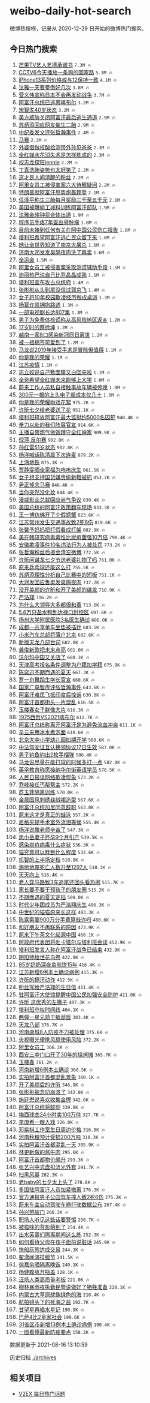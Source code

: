 # weibo-daily-hot-search

微博热搜榜，记录从 2020-12-29 日开始的微博热门搜索。

## 今日热门搜索

<!-- BEGIN -->

1. [芒果TV艺人艺德承诺书](https://s.weibo.com/weibo?q=%23%E8%8A%92%E6%9E%9CTV%E8%89%BA%E4%BA%BA%E8%89%BA%E5%BE%B7%E6%89%BF%E8%AF%BA%E4%B9%A6%23&Refer=top) `7.3M 🔥`
1. [CCTV6今天播放一条狗的回家路](https://s.weibo.com/weibo?q=%23CCTV6%E4%BB%8A%E5%A4%A9%E6%92%AD%E6%94%BE%E4%B8%80%E6%9D%A1%E7%8B%97%E7%9A%84%E5%9B%9E%E5%AE%B6%E8%B7%AF%23&Refer=top) `5.3M 🔥`
1. [iPhone13系列价格或与12保持一致](https://s.weibo.com/weibo?q=%23iPhone13%E7%B3%BB%E5%88%97%E4%BB%B7%E6%A0%BC%E6%88%96%E4%B8%8E12%E4%BF%9D%E6%8C%81%E4%B8%80%E8%87%B4%23&Refer=top) `4.1M 🔥`
1. [泫雅一天要晕倒好几次](https://s.weibo.com/weibo?q=%23%E6%B3%AB%E9%9B%85%E4%B8%80%E5%A4%A9%E8%A6%81%E6%99%95%E5%80%92%E5%A5%BD%E5%87%A0%E6%AC%A1%23&Refer=top) `3.8M 🔥`
1. [菅义伟宣称日本不会再发动战争](https://s.weibo.com/weibo?q=%23%E8%8F%85%E4%B9%89%E4%BC%9F%E5%AE%A3%E7%A7%B0%E6%97%A5%E6%9C%AC%E4%B8%8D%E4%BC%9A%E5%86%8D%E5%8F%91%E5%8A%A8%E6%88%98%E4%BA%89%23&Refer=top) `3.7M 🔥`
1. [阿富汗总统已逃离喀布尔](https://s.weibo.com/weibo?q=%23%E9%98%BF%E5%AF%8C%E6%B1%97%E6%80%BB%E7%BB%9F%E5%B7%B2%E9%80%83%E7%A6%BB%E5%96%80%E5%B8%83%E5%B0%94%23&Refer=top) `3.2M 🔥`
1. [宋智孝40岁状态](https://s.weibo.com/weibo?q=%23%E5%AE%8B%E6%99%BA%E5%AD%9D40%E5%B2%81%E7%8A%B6%E6%80%81%23&Refer=top) `3.2M 🔥`
1. [美方威胁关闭阿富汗最后逃生通道](https://s.weibo.com/weibo?q=%23%E7%BE%8E%E6%96%B9%E5%A8%81%E8%83%81%E5%85%B3%E9%97%AD%E9%98%BF%E5%AF%8C%E6%B1%97%E6%9C%80%E5%90%8E%E9%80%83%E7%94%9F%E9%80%9A%E9%81%93%23&Refer=top) `2.9M 🔥`
1. [苏炳添回应网友催生二胎](https://s.weibo.com/weibo?q=%23%E8%8B%8F%E7%82%B3%E6%B7%BB%E5%9B%9E%E5%BA%94%E7%BD%91%E5%8F%8B%E5%82%AC%E7%94%9F%E4%BA%8C%E8%83%8E%23&Refer=top) `2.9M 🔥`
1. [中纪委发文评张哲瀚事件](https://s.weibo.com/weibo?q=%E4%B8%AD%E7%BA%AA%E5%A7%94%E5%8F%91%E6%96%87%E8%AF%84%E5%BC%A0%E5%93%B2%E7%80%9A%E4%BA%8B%E4%BB%B6&Refer=top) `2.4M 🔥`
1. [马赛](https://s.weibo.com/weibo?q=%E9%A9%AC%E8%B5%9B&Refer=top) `2.3M 🔥`
1. [外婆借做核酸检测带外孙见爸爸](https://s.weibo.com/weibo?q=%23%E5%A4%96%E5%A9%86%E5%80%9F%E5%81%9A%E6%A0%B8%E9%85%B8%E6%A3%80%E6%B5%8B%E5%B8%A6%E5%A4%96%E5%AD%99%E8%A7%81%E7%88%B8%E7%88%B8%23&Refer=top) `2.3M 🔥`
1. [全红婵水花消失术是怎样炼成的](https://s.weibo.com/weibo?q=%23%E5%85%A8%E7%BA%A2%E5%A9%B5%E6%B0%B4%E8%8A%B1%E6%B6%88%E5%A4%B1%E6%9C%AF%E6%98%AF%E6%80%8E%E6%A0%B7%E7%82%BC%E6%88%90%E7%9A%84%23&Refer=top) `2.3M 🔥`
1. [权志龙探班jennie](https://s.weibo.com/weibo?q=%23%E6%9D%83%E5%BF%97%E9%BE%99%E6%8E%A2%E7%8F%ADjennie%23&Refer=top) `2.2M 🔥`
1. [丁真洗碗姿势也太好笑了](https://s.weibo.com/weibo?q=%23%E4%B8%81%E7%9C%9F%E6%B4%97%E7%A2%97%E5%A7%BF%E5%8A%BF%E4%B9%9F%E5%A4%AA%E5%A5%BD%E7%AC%91%E4%BA%86%23&Refer=top) `2.2M 🔥`
1. [这才是人间清醒的粉丝](https://s.weibo.com/weibo?q=%23%E8%BF%99%E6%89%8D%E6%98%AF%E4%BA%BA%E9%97%B4%E6%B8%85%E9%86%92%E7%9A%84%E7%B2%89%E4%B8%9D%23&Refer=top) `2.2M 🔥`
1. [阿里女员工被侵害案六大待解疑问](https://s.weibo.com/weibo?q=%23%E9%98%BF%E9%87%8C%E5%A5%B3%E5%91%98%E5%B7%A5%E8%A2%AB%E4%BE%B5%E5%AE%B3%E6%A1%88%E5%85%AD%E5%A4%A7%E5%BE%85%E8%A7%A3%E7%96%91%E9%97%AE%23&Refer=top) `2.2M 🔥`
1. [特朗普就阿富汗局势炮轰拜登](https://s.weibo.com/weibo?q=%23%E7%89%B9%E6%9C%97%E6%99%AE%E5%B0%B1%E9%98%BF%E5%AF%8C%E6%B1%97%E5%B1%80%E5%8A%BF%E7%82%AE%E8%BD%B0%E6%8B%9C%E7%99%BB%23&Refer=top) `2.1M 🔥`
1. [任泽平称生三胎每月奖励三千至五千元](https://s.weibo.com/weibo?q=%23%E4%BB%BB%E6%B3%BD%E5%B9%B3%E7%A7%B0%E7%94%9F%E4%B8%89%E8%83%8E%E6%AF%8F%E6%9C%88%E5%A5%96%E5%8A%B1%E4%B8%89%E5%8D%83%E8%87%B3%E4%BA%94%E5%8D%83%E5%85%83%23&Refer=top) `2.1M 🔥`
1. [美国被曝偷工减料训练阿富汗部队](https://s.weibo.com/weibo?q=%23%E7%BE%8E%E5%9B%BD%E8%A2%AB%E6%9B%9D%E5%81%B7%E5%B7%A5%E5%87%8F%E6%96%99%E8%AE%AD%E7%BB%83%E9%98%BF%E5%AF%8C%E6%B1%97%E9%83%A8%E9%98%9F%23&Refer=top) `1.9M 🔥`
1. [泫雅金晓钟将合体出道](https://s.weibo.com/weibo?q=%23%E6%B3%AB%E9%9B%85%E9%87%91%E6%99%93%E9%92%9F%E5%B0%86%E5%90%88%E4%BD%93%E5%87%BA%E9%81%93%23&Refer=top) `1.9M 🔥`
1. [程序员手疼7年查出骨肿瘤](https://s.weibo.com/weibo?q=%23%E7%A8%8B%E5%BA%8F%E5%91%98%E6%89%8B%E7%96%BC7%E5%B9%B4%E6%9F%A5%E5%87%BA%E9%AA%A8%E8%82%BF%E7%98%A4%23&Refer=top) `1.8M 🔥`
1. [目前未接到任何有关在阿中国公民伤亡报告](https://s.weibo.com/weibo?q=%23%E7%9B%AE%E5%89%8D%E6%9C%AA%E6%8E%A5%E5%88%B0%E4%BB%BB%E4%BD%95%E6%9C%89%E5%85%B3%E5%9C%A8%E9%98%BF%E4%B8%AD%E5%9B%BD%E5%85%AC%E6%B0%91%E4%BC%A4%E4%BA%A1%E6%8A%A5%E5%91%8A%23&Refer=top) `1.8M 🔥`
1. [塔利班希望阿富汗逃亡民众留下来](https://s.weibo.com/weibo?q=%23%E5%A1%94%E5%88%A9%E7%8F%AD%E5%B8%8C%E6%9C%9B%E9%98%BF%E5%AF%8C%E6%B1%97%E9%80%83%E4%BA%A1%E6%B0%91%E4%BC%97%E7%95%99%E4%B8%8B%E6%9D%A5%23&Refer=top) `1.8M 🔥`
1. [她让全世界知道了南京大屠杀](https://s.weibo.com/weibo?q=%23%E5%A5%B9%E8%AE%A9%E5%85%A8%E4%B8%96%E7%95%8C%E7%9F%A5%E9%81%93%E4%BA%86%E5%8D%97%E4%BA%AC%E5%A4%A7%E5%B1%A0%E6%9D%80%23&Refer=top) `1.6M 🔥`
1. [济南大润发发臭隔夜肉洗了再卖](https://s.weibo.com/weibo?q=%23%E6%B5%8E%E5%8D%97%E5%A4%A7%E6%B6%A6%E5%8F%91%E5%8F%91%E8%87%AD%E9%9A%94%E5%A4%9C%E8%82%89%E6%B4%97%E4%BA%86%E5%86%8D%E5%8D%96%23&Refer=top) `1.6M 🔥`
1. [全运会](https://s.weibo.com/weibo?q=%E5%85%A8%E8%BF%90%E4%BC%9A&Refer=top) `1.5M 🔥`
1. [阿里女员工被侵害案采取测谎辅助手段](https://s.weibo.com/weibo?q=%23%E9%98%BF%E9%87%8C%E5%A5%B3%E5%91%98%E5%B7%A5%E8%A2%AB%E4%BE%B5%E5%AE%B3%E6%A1%88%E9%87%87%E5%8F%96%E6%B5%8B%E8%B0%8E%E8%BE%85%E5%8A%A9%E6%89%8B%E6%AE%B5%23&Refer=top) `1.5M 🔥`
1. [迪丽热巴说自己比乔晶晶成熟](https://s.weibo.com/weibo?q=%23%E8%BF%AA%E4%B8%BD%E7%83%AD%E5%B7%B4%E8%AF%B4%E8%87%AA%E5%B7%B1%E6%AF%94%E4%B9%94%E6%99%B6%E6%99%B6%E6%88%90%E7%86%9F%23&Refer=top) `1.5M 🔥`
1. [塔利班宣布攻占总统府](https://s.weibo.com/weibo?q=%E5%A1%94%E5%88%A9%E7%8F%AD%E5%AE%A3%E5%B8%83%E6%94%BB%E5%8D%A0%E6%80%BB%E7%BB%9F%E5%BA%9C&Refer=top) `1.4M 🔥`
1. [张彬彬从头到尾没信过郭京飞](https://s.weibo.com/weibo?q=%23%E5%BC%A0%E5%BD%AC%E5%BD%AC%E4%BB%8E%E5%A4%B4%E5%88%B0%E5%B0%BE%E6%B2%A1%E4%BF%A1%E8%BF%87%E9%83%AD%E4%BA%AC%E9%A3%9E%23&Refer=top) `1.4M 🔥`
1. [女子将10年校园欺凌经历做成桌游](https://s.weibo.com/weibo?q=%23%E5%A5%B3%E5%AD%90%E5%B0%8610%E5%B9%B4%E6%A0%A1%E5%9B%AD%E6%AC%BA%E5%87%8C%E7%BB%8F%E5%8E%86%E5%81%9A%E6%88%90%E6%A1%8C%E6%B8%B8%23&Refer=top) `1.3M 🔥`
1. [杨幂许凯拥抱路透](https://s.weibo.com/weibo?q=%23%E6%9D%A8%E5%B9%82%E8%AE%B8%E5%87%AF%E6%8B%A5%E6%8A%B1%E8%B7%AF%E9%80%8F%23&Refer=top) `1.3M 🔥`
1. [一部电视剧长达807集](https://s.weibo.com/weibo?q=%23%E4%B8%80%E9%83%A8%E7%94%B5%E8%A7%86%E5%89%A7%E9%95%BF%E8%BE%BE807%E9%9B%86%23&Refer=top) `1.3M 🔥`
1. [男子为免费体检谎称从高风险地区返乡](https://s.weibo.com/weibo?q=%23%E7%94%B7%E5%AD%90%E4%B8%BA%E5%85%8D%E8%B4%B9%E4%BD%93%E6%A3%80%E8%B0%8E%E7%A7%B0%E4%BB%8E%E9%AB%98%E9%A3%8E%E9%99%A9%E5%9C%B0%E5%8C%BA%E8%BF%94%E4%B9%A1%23&Refer=top) `1.2M 🔥`
1. [17岁时的蔡徐坤](https://s.weibo.com/weibo?q=17%E5%B2%81%E6%97%B6%E7%9A%84%E8%94%A1%E5%BE%90%E5%9D%A4&Refer=top) `1.2M 🔥`
1. [越南一家8口感染新冠同日离世](https://s.weibo.com/weibo?q=%E8%B6%8A%E5%8D%97%E4%B8%80%E5%AE%B68%E5%8F%A3%E6%84%9F%E6%9F%93%E6%96%B0%E5%86%A0%E5%90%8C%E6%97%A5%E7%A6%BB%E4%B8%96&Refer=top) `1.2M 🔥`
1. [被一根棉签可爱到了](https://s.weibo.com/weibo?q=%23%E8%A2%AB%E4%B8%80%E6%A0%B9%E6%A3%89%E7%AD%BE%E5%8F%AF%E7%88%B1%E5%88%B0%E4%BA%86%23&Refer=top) `1.2M 🔥`
1. [马龙说2019年接受手术是冒险但值得](https://s.weibo.com/weibo?q=%23%E9%A9%AC%E9%BE%99%E8%AF%B42019%E5%B9%B4%E6%8E%A5%E5%8F%97%E6%89%8B%E6%9C%AF%E6%98%AF%E5%86%92%E9%99%A9%E4%BD%86%E5%80%BC%E5%BE%97%23&Refer=top) `1.1M 🔥`
1. [你是我的荣耀](https://s.weibo.com/weibo?q=%E4%BD%A0%E6%98%AF%E6%88%91%E7%9A%84%E8%8D%A3%E8%80%80&Refer=top) `1.1M 🔥`
1. [江苏疫情](https://s.weibo.com/weibo?q=%E6%B1%9F%E8%8B%8F%E7%96%AB%E6%83%85&Refer=top) `1.1M 🔥`
1. [巩立姣说自己敷面膜又白回来啦](https://s.weibo.com/weibo?q=%23%E5%B7%A9%E7%AB%8B%E5%A7%A3%E8%AF%B4%E8%87%AA%E5%B7%B1%E6%95%B7%E9%9D%A2%E8%86%9C%E5%8F%88%E7%99%BD%E5%9B%9E%E6%9D%A5%E5%95%A6%23&Refer=top) `1.1M 🔥`
1. [全爸希望全红婵未来能够上大学](https://s.weibo.com/weibo?q=%23%E5%85%A8%E7%88%B8%E5%B8%8C%E6%9C%9B%E5%85%A8%E7%BA%A2%E5%A9%B5%E6%9C%AA%E6%9D%A5%E8%83%BD%E5%A4%9F%E4%B8%8A%E5%A4%A7%E5%AD%A6%23&Refer=top) `1.0M 🔥`
1. [蔚来工作人员私自接触事故车辆被传唤](https://s.weibo.com/weibo?q=%23%E8%94%9A%E6%9D%A5%E5%B7%A5%E4%BD%9C%E4%BA%BA%E5%91%98%E7%A7%81%E8%87%AA%E6%8E%A5%E8%A7%A6%E4%BA%8B%E6%95%85%E8%BD%A6%E8%BE%86%E8%A2%AB%E4%BC%A0%E5%94%A4%23&Refer=top) `1.0M 🔥`
1. [300元一根的上头电子烟成本仅几十](https://s.weibo.com/weibo?q=%23300%E5%85%83%E4%B8%80%E6%A0%B9%E7%9A%84%E4%B8%8A%E5%A4%B4%E7%94%B5%E5%AD%90%E7%83%9F%E6%88%90%E6%9C%AC%E4%BB%85%E5%87%A0%E5%8D%81%23&Refer=top) `1.0M 🔥`
1. [你是我的荣耀吻戏花絮](https://s.weibo.com/weibo?q=%23%E4%BD%A0%E6%98%AF%E6%88%91%E7%9A%84%E8%8D%A3%E8%80%80%E5%90%BB%E6%88%8F%E8%8A%B1%E7%B5%AE%23&Refer=top) `975.2K 🔥`
1. [许昕七夕给老婆送了花](https://s.weibo.com/weibo?q=%E8%AE%B8%E6%98%95%E4%B8%83%E5%A4%95%E7%BB%99%E8%80%81%E5%A9%86%E9%80%81%E4%BA%86%E8%8A%B1&Refer=top) `951.1K 🔥`
1. [塔利班释放阿富汗最大监狱约5000名囚犯](https://s.weibo.com/weibo?q=%23%E5%A1%94%E5%88%A9%E7%8F%AD%E9%87%8A%E6%94%BE%E9%98%BF%E5%AF%8C%E6%B1%97%E6%9C%80%E5%A4%A7%E7%9B%91%E7%8B%B1%E7%BA%A65000%E5%90%8D%E5%9B%9A%E7%8A%AF%23&Refer=top) `940.4K 🔥`
1. [拳力以赴的我们阵容官宣](https://s.weibo.com/weibo?q=%23%E6%8B%B3%E5%8A%9B%E4%BB%A5%E8%B5%B4%E7%9A%84%E6%88%91%E4%BB%AC%E9%98%B5%E5%AE%B9%E5%AE%98%E5%AE%A3%23&Refer=top) `914.6K 🔥`
1. [主播自带燃气做饭蹲守全红婵家](https://s.weibo.com/weibo?q=%23%E4%B8%BB%E6%92%AD%E8%87%AA%E5%B8%A6%E7%87%83%E6%B0%94%E5%81%9A%E9%A5%AD%E8%B9%B2%E5%AE%88%E5%85%A8%E7%BA%A2%E5%A9%B5%E5%AE%B6%23&Refer=top) `909.9K 🔥`
1. [倪萍 反尔赛](https://s.weibo.com/weibo?q=%E5%80%AA%E8%90%8D%20%E5%8F%8D%E5%B0%94%E8%B5%9B&Refer=top) `902.8K 🔥`
1. [孙红雷51岁状态](https://s.weibo.com/weibo?q=%23%E5%AD%99%E7%BA%A2%E9%9B%B751%E5%B2%81%E7%8A%B6%E6%80%81%23&Refer=top) `902.8K 🔥`
1. [杨洋喊话陈清晨下次连麦](https://s.weibo.com/weibo?q=%23%E6%9D%A8%E6%B4%8B%E5%96%8A%E8%AF%9D%E9%99%88%E6%B8%85%E6%99%A8%E4%B8%8B%E6%AC%A1%E8%BF%9E%E9%BA%A6%23&Refer=top) `879.2K 🔥`
1. [上海地铁](https://s.weibo.com/weibo?q=%E4%B8%8A%E6%B5%B7%E5%9C%B0%E9%93%81&Refer=top) `875.1K 🔥`
1. [贾静雯晒全家福为咘咘庆生](https://s.weibo.com/weibo?q=%23%E8%B4%BE%E9%9D%99%E9%9B%AF%E6%99%92%E5%85%A8%E5%AE%B6%E7%A6%8F%E4%B8%BA%E5%92%98%E5%92%98%E5%BA%86%E7%94%9F%23&Refer=top) `861.5K 🔥`
1. [女子想支持国货嫌贵偷新鞋被抓](https://s.weibo.com/weibo?q=%23%E5%A5%B3%E5%AD%90%E6%83%B3%E6%94%AF%E6%8C%81%E5%9B%BD%E8%B4%A7%E5%AB%8C%E8%B4%B5%E5%81%B7%E6%96%B0%E9%9E%8B%E8%A2%AB%E6%8A%93%23&Refer=top) `853.7K 🔥`
1. [尹正悼念马赛](https://s.weibo.com/weibo?q=%23%E5%B0%B9%E6%AD%A3%E6%82%BC%E5%BF%B5%E9%A9%AC%E8%B5%9B%23&Refer=top) `846.4K 🔥`
1. [当你突然没化妆](https://s.weibo.com/weibo?q=%23%E5%BD%93%E4%BD%A0%E7%AA%81%E7%84%B6%E6%B2%A1%E5%8C%96%E5%A6%86%23&Refer=top) `844.4K 🔥`
1. [漫威影业总裁回应尚气争议](https://s.weibo.com/weibo?q=%23%E6%BC%AB%E5%A8%81%E5%BD%B1%E4%B8%9A%E6%80%BB%E8%A3%81%E5%9B%9E%E5%BA%94%E5%B0%9A%E6%B0%94%E4%BA%89%E8%AE%AE%23&Refer=top) `839.4K 🔥`
1. [美国总统的阿富汗政策翻车现场](https://s.weibo.com/weibo?q=%E7%BE%8E%E5%9B%BD%E6%80%BB%E7%BB%9F%E7%9A%84%E9%98%BF%E5%AF%8C%E6%B1%97%E6%94%BF%E7%AD%96%E7%BF%BB%E8%BD%A6%E7%8E%B0%E5%9C%BA&Refer=top) `833.3K 🔥`
1. [王一博仿佛开了个假螃蟹](https://s.weibo.com/weibo?q=%23%E7%8E%8B%E4%B8%80%E5%8D%9A%E4%BB%BF%E4%BD%9B%E5%BC%80%E4%BA%86%E4%B8%AA%E5%81%87%E8%9E%83%E8%9F%B9%23&Refer=top) `823.6K 🔥`
1. [江苏常州发生交通事故致2死6伤](https://s.weibo.com/weibo?q=%23%E6%B1%9F%E8%8B%8F%E5%B8%B8%E5%B7%9E%E5%8F%91%E7%94%9F%E4%BA%A4%E9%80%9A%E4%BA%8B%E6%95%85%E8%87%B42%E6%AD%BB6%E4%BC%A4%23&Refer=top) `819.6K 🔥`
1. [张馨予妈妈把打假看成打架](https://s.weibo.com/weibo?q=%23%E5%BC%A0%E9%A6%A8%E4%BA%88%E5%A6%88%E5%A6%88%E6%8A%8A%E6%89%93%E5%81%87%E7%9C%8B%E6%88%90%E6%89%93%E6%9E%B6%23&Refer=top) `802.9K 🔥`
1. [美在韩研究病毒毒性比炭疽菌强10万倍](https://s.weibo.com/weibo?q=%23%E7%BE%8E%E5%9C%A8%E9%9F%A9%E7%A0%94%E7%A9%B6%E7%97%85%E6%AF%92%E6%AF%92%E6%80%A7%E6%AF%94%E7%82%AD%E7%96%BD%E8%8F%8C%E5%BC%BA10%E4%B8%87%E5%80%8D%23&Refer=top) `790.4K 🔥`
1. [安徽欺凌事件10名违法行为人被处罚](https://s.weibo.com/weibo?q=%23%E5%AE%89%E5%BE%BD%E6%AC%BA%E5%87%8C%E4%BA%8B%E4%BB%B610%E5%90%8D%E8%BF%9D%E6%B3%95%E8%A1%8C%E4%B8%BA%E4%BA%BA%E8%A2%AB%E5%A4%84%E7%BD%9A%23&Refer=top) `773.2K 🔥`
1. [张哲瀚粉丝后援会清空微博](https://s.weibo.com/weibo?q=%23%E5%BC%A0%E5%93%B2%E7%80%9A%E7%B2%89%E4%B8%9D%E5%90%8E%E6%8F%B4%E4%BC%9A%E6%B8%85%E7%A9%BA%E5%BE%AE%E5%8D%9A%23&Refer=top) `772.5K 🔥`
1. [许昕问谌龙七夕节送老婆礼物了吗](https://s.weibo.com/weibo?q=%23%E8%AE%B8%E6%98%95%E9%97%AE%E8%B0%8C%E9%BE%99%E4%B8%83%E5%A4%95%E8%8A%82%E9%80%81%E8%80%81%E5%A9%86%E7%A4%BC%E7%89%A9%E4%BA%86%E5%90%97%23&Refer=top) `761.0K 🔥`
1. [原来乒乓球还能这么打](https://s.weibo.com/weibo?q=%23%E5%8E%9F%E6%9D%A5%E4%B9%92%E4%B9%93%E7%90%83%E8%BF%98%E8%83%BD%E8%BF%99%E4%B9%88%E6%89%93%23&Refer=top) `755.5K 🔥`
1. [苏炳添理性分析自己比赛中的短板](https://s.weibo.com/weibo?q=%23%E8%8B%8F%E7%82%B3%E6%B7%BB%E7%90%86%E6%80%A7%E5%88%86%E6%9E%90%E8%87%AA%E5%B7%B1%E6%AF%94%E8%B5%9B%E4%B8%AD%E7%9A%84%E7%9F%AD%E6%9D%BF%23&Refer=top) `751.1K 🔥`
1. [大润发回应售卖发臭隔夜肉](https://s.weibo.com/weibo?q=%23%E5%A4%A7%E6%B6%A6%E5%8F%91%E5%9B%9E%E5%BA%94%E5%94%AE%E5%8D%96%E5%8F%91%E8%87%AD%E9%9A%94%E5%A4%9C%E8%82%89%23&Refer=top) `737.2K 🔥`
1. [没开美颜的许昕和开了美颜的谌龙](https://s.weibo.com/weibo?q=%23%E6%B2%A1%E5%BC%80%E7%BE%8E%E9%A2%9C%E7%9A%84%E8%AE%B8%E6%98%95%E5%92%8C%E5%BC%80%E4%BA%86%E7%BE%8E%E9%A2%9C%E7%9A%84%E8%B0%8C%E9%BE%99%23&Refer=top) `718.9K 🔥`
1. [严浩翔](https://s.weibo.com/weibo?q=%E4%B8%A5%E6%B5%A9%E7%BF%94&Refer=top) `716.2K 🔥`
1. [为什么大领导大多都很和善](https://s.weibo.com/weibo?q=%23%E4%B8%BA%E4%BB%80%E4%B9%88%E5%A4%A7%E9%A2%86%E5%AF%BC%E5%A4%A7%E5%A4%9A%E9%83%BD%E5%BE%88%E5%92%8C%E5%96%84%23&Refer=top) `713.6K 🔥`
1. [5.6万只盐水鸭到达禄口封控区](https://s.weibo.com/weibo?q=%235.6%E4%B8%87%E5%8F%AA%E7%9B%90%E6%B0%B4%E9%B8%AD%E5%88%B0%E8%BE%BE%E7%A6%84%E5%8F%A3%E5%B0%81%E6%8E%A7%E5%8C%BA%23&Refer=top) `697.6K 🔥`
1. [扬州大学附属医院3名医生确诊](https://s.weibo.com/weibo?q=%23%E6%89%AC%E5%B7%9E%E5%A4%A7%E5%AD%A6%E9%99%84%E5%B1%9E%E5%8C%BB%E9%99%A23%E5%90%8D%E5%8C%BB%E7%94%9F%E7%A1%AE%E8%AF%8A%23&Refer=top) `686.0K 🔥`
1. [成都一共享单车坐垫被插针](https://s.weibo.com/weibo?q=%23%E6%88%90%E9%83%BD%E4%B8%80%E5%85%B1%E4%BA%AB%E5%8D%95%E8%BD%A6%E5%9D%90%E5%9E%AB%E8%A2%AB%E6%8F%92%E9%92%88%23&Refer=top) `683.5K 🔥`
1. [小米汽车总部将落户北京](https://s.weibo.com/weibo?q=%23%E5%B0%8F%E7%B1%B3%E6%B1%BD%E8%BD%A6%E6%80%BB%E9%83%A8%E5%B0%86%E8%90%BD%E6%88%B7%E5%8C%97%E4%BA%AC%23&Refer=top) `682.6K 🔥`
1. [新版天龙八部台词](https://s.weibo.com/weibo?q=%23%E6%96%B0%E7%89%88%E5%A4%A9%E9%BE%99%E5%85%AB%E9%83%A8%E5%8F%B0%E8%AF%8D%23&Refer=top) `682.0K 🔥`
1. [龚俊新歌把未来点亮](https://s.weibo.com/weibo?q=%23%E9%BE%9A%E4%BF%8A%E6%96%B0%E6%AD%8C%E6%8A%8A%E6%9C%AA%E6%9D%A5%E7%82%B9%E4%BA%AE%23&Refer=top) `681.0K 🔥`
1. [沃尔玛中国又关店了](https://s.weibo.com/weibo?q=%E6%B2%83%E5%B0%94%E7%8E%9B%E4%B8%AD%E5%9B%BD%E5%8F%88%E5%85%B3%E5%BA%97%E4%BA%86&Refer=top) `680.3K 🔥`
1. [天津高考报名条件调整为户籍加学籍](https://s.weibo.com/weibo?q=%23%E5%A4%A9%E6%B4%A5%E9%AB%98%E8%80%83%E6%8A%A5%E5%90%8D%E6%9D%A1%E4%BB%B6%E8%B0%83%E6%95%B4%E4%B8%BA%E6%88%B7%E7%B1%8D%E5%8A%A0%E5%AD%A6%E7%B1%8D%23&Refer=top) `675.9K 🔥`
1. [陈奕迅不期而遇的夏天](https://s.weibo.com/weibo?q=%23%E9%99%88%E5%A5%95%E8%BF%85%E4%B8%8D%E6%9C%9F%E8%80%8C%E9%81%87%E7%9A%84%E5%A4%8F%E5%A4%A9%23&Refer=top) `667.3K 🔥`
1. [罗一舟舞蹈生学长官宣](https://s.weibo.com/weibo?q=%23%E7%BD%97%E4%B8%80%E8%88%9F%E8%88%9E%E8%B9%88%E7%94%9F%E5%AD%A6%E9%95%BF%E5%AE%98%E5%AE%A3%23&Refer=top) `660.6K 🔥`
1. [国家广电智库评张哲瀚事件](https://s.weibo.com/weibo?q=%E5%9B%BD%E5%AE%B6%E5%B9%BF%E7%94%B5%E6%99%BA%E5%BA%93%E8%AF%84%E5%BC%A0%E5%93%B2%E7%80%9A%E4%BA%8B%E4%BB%B6&Refer=top) `643.6K 🔥`
1. [阿富汗难民飞抵印度后控诉](https://s.weibo.com/weibo?q=%23%E9%98%BF%E5%AF%8C%E6%B1%97%E9%9A%BE%E6%B0%91%E9%A3%9E%E6%8A%B5%E5%8D%B0%E5%BA%A6%E5%90%8E%E6%8E%A7%E8%AF%89%23&Refer=top) `630.8K 🔥`
1. [阿富汗首都街头一片混乱](https://s.weibo.com/weibo?q=%23%E9%98%BF%E5%AF%8C%E6%B1%97%E9%A6%96%E9%83%BD%E8%A1%97%E5%A4%B4%E4%B8%80%E7%89%87%E6%B7%B7%E4%B9%B1%23&Refer=top) `616.5K 🔥`
1. [玉楼春女子群像大片](https://s.weibo.com/weibo?q=%23%E7%8E%89%E6%A5%BC%E6%98%A5%E5%A5%B3%E5%AD%90%E7%BE%A4%E5%83%8F%E5%A4%A7%E7%89%87%23&Refer=top) `616.3K 🔥`
1. [1975西贡VS2021喀布尔](https://s.weibo.com/weibo?q=%231975%E8%A5%BF%E8%B4%A1VS2021%E5%96%80%E5%B8%83%E5%B0%94%23&Refer=top) `612.7K 🔥`
1. [阿富汗总统称离开阿富汗是为避免流血冲突](https://s.weibo.com/weibo?q=%23%E9%98%BF%E5%AF%8C%E6%B1%97%E6%80%BB%E7%BB%9F%E7%A7%B0%E7%A6%BB%E5%BC%80%E9%98%BF%E5%AF%8C%E6%B1%97%E6%98%AF%E4%B8%BA%E9%81%BF%E5%85%8D%E6%B5%81%E8%A1%80%E5%86%B2%E7%AA%81%23&Refer=top) `611.1K 🔥`
1. [辛云来用冰水煮泡面](https://s.weibo.com/weibo?q=%23%E8%BE%9B%E4%BA%91%E6%9D%A5%E7%94%A8%E5%86%B0%E6%B0%B4%E7%85%AE%E6%B3%A1%E9%9D%A2%23&Refer=top) `610.6K 🔥`
1. [北京大中小学幼儿园如期开学](https://s.weibo.com/weibo?q=%23%E5%8C%97%E4%BA%AC%E5%A4%A7%E4%B8%AD%E5%B0%8F%E5%AD%A6%E5%B9%BC%E5%84%BF%E5%9B%AD%E5%A6%82%E6%9C%9F%E5%BC%80%E5%AD%A6%23&Refer=top) `588.6K 🔥`
1. [中法驾驶证互认换领协议17日生效](https://s.weibo.com/weibo?q=%23%E4%B8%AD%E6%B3%95%E9%A9%BE%E9%A9%B6%E8%AF%81%E4%BA%92%E8%AE%A4%E6%8D%A2%E9%A2%86%E5%8D%8F%E8%AE%AE17%E6%97%A5%E7%94%9F%E6%95%88%23&Refer=top) `587.0K 🔥`
1. [男子钓鱼钓出2枚手榴弹](https://s.weibo.com/weibo?q=%23%E7%94%B7%E5%AD%90%E9%92%93%E9%B1%BC%E9%92%93%E5%87%BA2%E6%9E%9A%E6%89%8B%E6%A6%B4%E5%BC%B9%23&Refer=top) `586.4K 🔥`
1. [马龙说尽量在能打球的时候多打一点](https://s.weibo.com/weibo?q=%23%E9%A9%AC%E9%BE%99%E8%AF%B4%E5%B0%BD%E9%87%8F%E5%9C%A8%E8%83%BD%E6%89%93%E7%90%83%E7%9A%84%E6%97%B6%E5%80%99%E5%A4%9A%E6%89%93%E4%B8%80%E7%82%B9%23&Refer=top) `582.0K 🔥`
1. [英孚教育称愿接纳华尔街英语学员](https://s.weibo.com/weibo?q=%23%E8%8B%B1%E5%AD%9A%E6%95%99%E8%82%B2%E7%A7%B0%E6%84%BF%E6%8E%A5%E7%BA%B3%E5%8D%8E%E5%B0%94%E8%A1%97%E8%8B%B1%E8%AF%AD%E5%AD%A6%E5%91%98%23&Refer=top) `578.5K 🔥`
1. [人民日报谈网络欺凌现象](https://s.weibo.com/weibo?q=%23%E4%BA%BA%E6%B0%91%E6%97%A5%E6%8A%A5%E8%B0%88%E7%BD%91%E7%BB%9C%E6%AC%BA%E5%87%8C%E7%8E%B0%E8%B1%A1%23&Refer=top) `573.2K 🔥`
1. [乔峰接任丐帮帮主](https://s.weibo.com/weibo?q=%23%E4%B9%94%E5%B3%B0%E6%8E%A5%E4%BB%BB%E4%B8%90%E5%B8%AE%E5%B8%AE%E4%B8%BB%23&Refer=top) `572.2K 🔥`
1. [芦玉菲隔离训练](https://s.weibo.com/weibo?q=%23%E8%8A%A6%E7%8E%89%E8%8F%B2%E9%9A%94%E7%A6%BB%E8%AE%AD%E7%BB%83%23&Refer=top) `570.0K 🔥`
1. [金晨国风刺绣丝绒裙造型](https://s.weibo.com/weibo?q=%23%E9%87%91%E6%99%A8%E5%9B%BD%E9%A3%8E%E5%88%BA%E7%BB%A3%E4%B8%9D%E7%BB%92%E8%A3%99%E9%80%A0%E5%9E%8B%23&Refer=top) `567.6K 🔥`
1. [阿富汗总统加尼同意辞职](https://s.weibo.com/weibo?q=%23%E9%98%BF%E5%AF%8C%E6%B1%97%E6%80%BB%E7%BB%9F%E5%8A%A0%E5%B0%BC%E5%90%8C%E6%84%8F%E8%BE%9E%E8%81%8C%23&Refer=top) `563.8K 🔥`
1. [原来这才是真正的蛙泳](https://s.weibo.com/weibo?q=%23%E5%8E%9F%E6%9D%A5%E8%BF%99%E6%89%8D%E6%98%AF%E7%9C%9F%E6%AD%A3%E7%9A%84%E8%9B%99%E6%B3%B3%23&Refer=top) `557.2K 🔥`
1. [尼格买提手术室外流泪等候](https://s.weibo.com/weibo?q=%23%E5%B0%BC%E6%A0%BC%E4%B9%B0%E6%8F%90%E6%89%8B%E6%9C%AF%E5%AE%A4%E5%A4%96%E6%B5%81%E6%B3%AA%E7%AD%89%E5%80%99%23&Refer=top) `555.4K 🔥`
1. [杨洋说撒老师辛苦了](https://s.weibo.com/weibo?q=%23%E6%9D%A8%E6%B4%8B%E8%AF%B4%E6%92%92%E8%80%81%E5%B8%88%E8%BE%9B%E8%8B%A6%E4%BA%86%23&Refer=top) `547.3K 🔥`
1. [凤小岳妻子怀孕9个月引产](https://s.weibo.com/weibo?q=%23%E5%87%A4%E5%B0%8F%E5%B2%B3%E5%A6%BB%E5%AD%90%E6%80%80%E5%AD%959%E4%B8%AA%E6%9C%88%E5%BC%95%E4%BA%A7%23&Refer=top) `539.5K 🔥`
1. [感染炭疽病毒什么症状](https://s.weibo.com/weibo?q=%23%E6%84%9F%E6%9F%93%E7%82%AD%E7%96%BD%E7%97%85%E6%AF%92%E4%BB%80%E4%B9%88%E7%97%87%E7%8A%B6%23&Refer=top) `536.3K 🔥`
1. [猫究竟可以胖到什么程度](https://s.weibo.com/weibo?q=%23%E7%8C%AB%E7%A9%B6%E7%AB%9F%E5%8F%AF%E4%BB%A5%E8%83%96%E5%88%B0%E4%BB%80%E4%B9%88%E7%A8%8B%E5%BA%A6%23&Refer=top) `532.6K 🔥`
1. [机智的上半场定档](https://s.weibo.com/weibo?q=%23%E6%9C%BA%E6%99%BA%E7%9A%84%E4%B8%8A%E5%8D%8A%E5%9C%BA%E5%AE%9A%E6%A1%A3%23&Refer=top) `518.8K 🔥`
1. [海地地震死亡人数升至1297人](https://s.weibo.com/weibo?q=%23%E6%B5%B7%E5%9C%B0%E5%9C%B0%E9%9C%87%E6%AD%BB%E4%BA%A1%E4%BA%BA%E6%95%B0%E5%8D%87%E8%87%B31297%E4%BA%BA%23&Refer=top) `518.3K 🔥`
1. [天天向上](https://s.weibo.com/weibo?q=%E5%A4%A9%E5%A4%A9%E5%90%91%E4%B8%8A&Refer=top) `516.4K 🔥`
1. [老人穿马路致3车追尾还回头看热闹](https://s.weibo.com/weibo?q=%23%E8%80%81%E4%BA%BA%E7%A9%BF%E9%A9%AC%E8%B7%AF%E8%87%B43%E8%BD%A6%E8%BF%BD%E5%B0%BE%E8%BF%98%E5%9B%9E%E5%A4%B4%E7%9C%8B%E7%83%AD%E9%97%B9%23&Refer=top) `515.7K 🔥`
1. [家长要不要干预孩子的朋友圈](https://s.weibo.com/weibo?q=%23%E5%AE%B6%E9%95%BF%E8%A6%81%E4%B8%8D%E8%A6%81%E5%B9%B2%E9%A2%84%E5%AD%A9%E5%AD%90%E7%9A%84%E6%9C%8B%E5%8F%8B%E5%9C%88%23&Refer=top) `515.2K 🔥`
1. [不期而遇的夏天定档](https://s.weibo.com/weibo?q=%23%E4%B8%8D%E6%9C%9F%E8%80%8C%E9%81%87%E7%9A%84%E5%A4%8F%E5%A4%A9%E5%AE%9A%E6%A1%A3%23&Refer=top) `509.0K 🔥`
1. [时代少年团成员为严浩翔庆生](https://s.weibo.com/weibo?q=%E6%97%B6%E4%BB%A3%E5%B0%91%E5%B9%B4%E5%9B%A2%E6%88%90%E5%91%98%E4%B8%BA%E4%B8%A5%E6%B5%A9%E7%BF%94%E5%BA%86%E7%94%9F&Refer=top) `496.3K 🔥`
1. [中世纪的猫猫原来长这样](https://s.weibo.com/weibo?q=%23%E4%B8%AD%E4%B8%96%E7%BA%AA%E7%9A%84%E7%8C%AB%E7%8C%AB%E5%8E%9F%E6%9D%A5%E9%95%BF%E8%BF%99%E6%A0%B7%23&Refer=top) `483.3K 🔥`
1. [陈露索要900万分手费算敲诈吗](https://s.weibo.com/weibo?q=%23%E9%99%88%E9%9C%B2%E7%B4%A2%E8%A6%81900%E4%B8%87%E5%88%86%E6%89%8B%E8%B4%B9%E7%AE%97%E6%95%B2%E8%AF%88%E5%90%97%23&Refer=top) `480.6K 🔥`
1. [和好朋友不再联系的原因](https://s.weibo.com/weibo?q=%23%E5%92%8C%E5%A5%BD%E6%9C%8B%E5%8F%8B%E4%B8%8D%E5%86%8D%E8%81%94%E7%B3%BB%E7%9A%84%E5%8E%9F%E5%9B%A0%23&Refer=top) `473.9K 🔥`
1. [原来下午茶文化起源中国](https://s.weibo.com/weibo?q=%23%E5%8E%9F%E6%9D%A5%E4%B8%8B%E5%8D%88%E8%8C%B6%E6%96%87%E5%8C%96%E8%B5%B7%E6%BA%90%E4%B8%AD%E5%9B%BD%23&Refer=top) `468.1K 🔥`
1. [阿政府代表团将赴卡塔尔与塔利班会谈](https://s.weibo.com/weibo?q=%23%E9%98%BF%E6%94%BF%E5%BA%9C%E4%BB%A3%E8%A1%A8%E5%9B%A2%E5%B0%86%E8%B5%B4%E5%8D%A1%E5%A1%94%E5%B0%94%E4%B8%8E%E5%A1%94%E5%88%A9%E7%8F%AD%E4%BC%9A%E8%B0%88%23&Refer=top) `452.9K 🔥`
1. [塔利班发言人称在阿富汗战争已结束](https://s.weibo.com/weibo?q=%23%E5%A1%94%E5%88%A9%E7%8F%AD%E5%8F%91%E8%A8%80%E4%BA%BA%E7%A7%B0%E5%9C%A8%E9%98%BF%E5%AF%8C%E6%B1%97%E6%88%98%E4%BA%89%E5%B7%B2%E7%BB%93%E6%9D%9F%23&Refer=top) `432.9K 🔥`
1. [阴阳师绘世花鸟卷](https://s.weibo.com/weibo?q=%E9%98%B4%E9%98%B3%E5%B8%88%E7%BB%98%E4%B8%96%E8%8A%B1%E9%B8%9F%E5%8D%B7&Refer=top) `422.9K 🔥`
1. [85岁奶奶深夜卖煎饼15年](https://s.weibo.com/weibo?q=%2385%E5%B2%81%E5%A5%B6%E5%A5%B6%E6%B7%B1%E5%A4%9C%E5%8D%96%E7%85%8E%E9%A5%BC15%E5%B9%B4%23&Refer=top) `416.4K 🔥`
1. [江苏新增6例本土确诊病例](https://s.weibo.com/weibo?q=%23%E6%B1%9F%E8%8B%8F%E6%96%B0%E5%A2%9E6%E4%BE%8B%E6%9C%AC%E5%9C%9F%E7%A1%AE%E8%AF%8A%E7%97%85%E4%BE%8B%23&Refer=top) `415.3K 🔥`
1. [许昕的擦汗动作](https://s.weibo.com/weibo?q=%23%E8%AE%B8%E6%98%95%E7%9A%84%E6%93%A6%E6%B1%97%E5%8A%A8%E4%BD%9C%23&Refer=top) `412.5K 🔥`
1. [粉丝写给严浩翔的生日信](https://s.weibo.com/weibo?q=%23%E7%B2%89%E4%B8%9D%E5%86%99%E7%BB%99%E4%B8%A5%E6%B5%A9%E7%BF%94%E7%9A%84%E7%94%9F%E6%97%A5%E4%BF%A1%23&Refer=top) `411.4K 🔥`
1. [驻阿富汗大使馆提醒中国公民加强安全防护](https://s.weibo.com/weibo?q=%23%E9%A9%BB%E9%98%BF%E5%AF%8C%E6%B1%97%E5%A4%A7%E4%BD%BF%E9%A6%86%E6%8F%90%E9%86%92%E4%B8%AD%E5%9B%BD%E5%85%AC%E6%B0%91%E5%8A%A0%E5%BC%BA%E5%AE%89%E5%85%A8%E9%98%B2%E6%8A%A4%23&Refer=top) `411.0K 🔥`
1. [许昕 这优秀的左撇子](https://s.weibo.com/weibo?q=%E8%AE%B8%E6%98%95%20%E8%BF%99%E4%BC%98%E7%A7%80%E7%9A%84%E5%B7%A6%E6%92%87%E5%AD%90&Refer=top) `407.3K 🔥`
1. [塔利班夺权时间线](https://s.weibo.com/weibo?q=%23%E5%A1%94%E5%88%A9%E7%8F%AD%E5%A4%BA%E6%9D%83%E6%97%B6%E9%97%B4%E7%BA%BF%23&Refer=top) `404.1K 🔥`
1. [两弹一星元勋于敏诞辰](https://s.weibo.com/weibo?q=%23%E4%B8%A4%E5%BC%B9%E4%B8%80%E6%98%9F%E5%85%83%E5%8B%8B%E4%BA%8E%E6%95%8F%E8%AF%9E%E8%BE%B0%23&Refer=top) `383.4K 🔥`
1. [天龙八部](https://s.weibo.com/weibo?q=%E5%A4%A9%E9%BE%99%E5%85%AB%E9%83%A8&Refer=top) `376.7K 🔥`
1. [河南虞城8人防疫不力被处理](https://s.weibo.com/weibo?q=%23%E6%B2%B3%E5%8D%97%E8%99%9E%E5%9F%8E8%E4%BA%BA%E9%98%B2%E7%96%AB%E4%B8%8D%E5%8A%9B%E8%A2%AB%E5%A4%84%E7%90%86%23&Refer=top) `375.6K 🔥`
1. [央视曝光便携风扇使用风险](https://s.weibo.com/weibo?q=%23%E5%A4%AE%E8%A7%86%E6%9B%9D%E5%85%89%E4%BE%BF%E6%90%BA%E9%A3%8E%E6%89%87%E4%BD%BF%E7%94%A8%E9%A3%8E%E9%99%A9%23&Refer=top) `372.2K 🔥`
1. [阿里女员工](https://s.weibo.com/weibo?q=%E9%98%BF%E9%87%8C%E5%A5%B3%E5%91%98%E5%B7%A5&Refer=top) `366.3K 🔥`
1. [西安三中门口开了30年的烧烤摊](https://s.weibo.com/weibo?q=%23%E8%A5%BF%E5%AE%89%E4%B8%89%E4%B8%AD%E9%97%A8%E5%8F%A3%E5%BC%80%E4%BA%8630%E5%B9%B4%E7%9A%84%E7%83%A7%E7%83%A4%E6%91%8A%23&Refer=top) `365.7K 🔥`
1. [玉楼春](https://s.weibo.com/weibo?q=%E7%8E%89%E6%A5%BC%E6%98%A5&Refer=top) `361.2K 🔥`
1. [河南新增6例本土确诊](https://s.weibo.com/weibo?q=%23%E6%B2%B3%E5%8D%97%E6%96%B0%E5%A2%9E6%E4%BE%8B%E6%9C%AC%E5%9C%9F%E7%A1%AE%E8%AF%8A%23&Refer=top) `360.5K 🔥`
1. [实拍阿富汗首都混乱景象](https://s.weibo.com/weibo?q=%23%E5%AE%9E%E6%8B%8D%E9%98%BF%E5%AF%8C%E6%B1%97%E9%A6%96%E9%83%BD%E6%B7%B7%E4%B9%B1%E6%99%AF%E8%B1%A1%23&Refer=top) `360.1K 🔥`
1. [开了美颜后的许昕](https://s.weibo.com/weibo?q=%23%E5%BC%80%E4%BA%86%E7%BE%8E%E9%A2%9C%E5%90%8E%E7%9A%84%E8%AE%B8%E6%98%95%23&Refer=top) `346.9K 🔥`
1. [张彬彬被念叨崩溃了](https://s.weibo.com/weibo?q=%23%E5%BC%A0%E5%BD%AC%E5%BD%AC%E8%A2%AB%E5%BF%B5%E5%8F%A8%E5%B4%A9%E6%BA%83%E4%BA%86%23&Refer=top) `342.8K 🔥`
1. [施廷懋说喜欢收集金牌](https://s.weibo.com/weibo?q=%23%E6%96%BD%E5%BB%B7%E6%87%8B%E8%AF%B4%E5%96%9C%E6%AC%A2%E6%94%B6%E9%9B%86%E9%87%91%E7%89%8C%23&Refer=top) `342.6K 🔥`
1. [阿富汗总统将辞职](https://s.weibo.com/weibo?q=%23%E9%98%BF%E5%AF%8C%E6%B1%97%E6%80%BB%E7%BB%9F%E5%B0%86%E8%BE%9E%E8%81%8C%23&Refer=top) `339.0K 🔥`
1. [梅西球衣24小时卖100万件](https://s.weibo.com/weibo?q=%23%E6%A2%85%E8%A5%BF%E7%90%83%E8%A1%A324%E5%B0%8F%E6%97%B6%E5%8D%96100%E4%B8%87%E4%BB%B6%23&Refer=top) `327.7K 🔥`
1. [李庚希一眼入戏](https://s.weibo.com/weibo?q=%E6%9D%8E%E5%BA%9A%E5%B8%8C%E4%B8%80%E7%9C%BC%E5%85%A5%E6%88%8F&Refer=top) `326.0K 🔥`
1. [邓紫棋工作室生日周边价格](https://s.weibo.com/weibo?q=%E9%82%93%E7%B4%AB%E6%A3%8B%E5%B7%A5%E4%BD%9C%E5%AE%A4%E7%94%9F%E6%97%A5%E5%91%A8%E8%BE%B9%E4%BB%B7%E6%A0%BC&Refer=top) `316.0K 🔥`
1. [河南秋粮预计受损200万吨](https://s.weibo.com/weibo?q=%23%E6%B2%B3%E5%8D%97%E7%A7%8B%E7%B2%AE%E9%A2%84%E8%AE%A1%E5%8F%97%E6%8D%9F200%E4%B8%87%E5%90%A8%23&Refer=top) `310.3K 🔥`
1. [实拍阿富汗首都混乱一天](https://s.weibo.com/weibo?q=%23%E5%AE%9E%E6%8B%8D%E9%98%BF%E5%AF%8C%E6%B1%97%E9%A6%96%E9%83%BD%E6%B7%B7%E4%B9%B1%E4%B8%80%E5%A4%A9%23&Refer=top) `305.9K 🔥`
1. [林更新做的酱牛肉](https://s.weibo.com/weibo?q=%23%E6%9E%97%E6%9B%B4%E6%96%B0%E5%81%9A%E7%9A%84%E9%85%B1%E7%89%9B%E8%82%89%23&Refer=top) `295.6K 🔥`
1. [阿富汗首都物价飙升](https://s.weibo.com/weibo?q=%23%E9%98%BF%E5%AF%8C%E6%B1%97%E9%A6%96%E9%83%BD%E7%89%A9%E4%BB%B7%E9%A3%99%E5%8D%87%23&Refer=top) `293.3K 🔥`
1. [张艺兴中式盘扣流光外套](https://s.weibo.com/weibo?q=%23%E5%BC%A0%E8%89%BA%E5%85%B4%E4%B8%AD%E5%BC%8F%E7%9B%98%E6%89%A3%E6%B5%81%E5%85%89%E5%A4%96%E5%A5%97%23&Refer=top) `291.7K 🔥`
1. [扫黑风暴](https://s.weibo.com/weibo?q=%E6%89%AB%E9%BB%91%E9%A3%8E%E6%9A%B4&Refer=top) `282.3K 🔥`
1. [老baby的七夕太上头了](https://s.weibo.com/weibo?q=%23%E8%80%81baby%E7%9A%84%E4%B8%83%E5%A4%95%E5%A4%AA%E4%B8%8A%E5%A4%B4%E4%BA%86%23&Refer=top) `278.8K 🔥`
1. [多国驻阿富汗人员加紧撤离](https://s.weibo.com/weibo?q=%23%E5%A4%9A%E5%9B%BD%E9%A9%BB%E9%98%BF%E5%AF%8C%E6%B1%97%E4%BA%BA%E5%91%98%E5%8A%A0%E7%B4%A7%E6%92%A4%E7%A6%BB%23&Refer=top) `276.3K 🔥`
1. [官方通报男子公园驾车撞人致2死6伤](https://s.weibo.com/weibo?q=%23%E5%AE%98%E6%96%B9%E9%80%9A%E6%8A%A5%E7%94%B7%E5%AD%90%E5%85%AC%E5%9B%AD%E9%A9%BE%E8%BD%A6%E6%92%9E%E4%BA%BA%E8%87%B42%E6%AD%BB6%E4%BC%A4%23&Refer=top) `275.2K 🔥`
1. [蔚来车主自动驾驶车祸行驶数据公布](https://s.weibo.com/weibo?q=%23%E8%94%9A%E6%9D%A5%E8%BD%A6%E4%B8%BB%E8%87%AA%E5%8A%A8%E9%A9%BE%E9%A9%B6%E8%BD%A6%E7%A5%B8%E8%A1%8C%E9%A9%B6%E6%95%B0%E6%8D%AE%E5%85%AC%E5%B8%83%23&Refer=top) `267.4K 🔥`
1. [孙兴慜破门](https://s.weibo.com/weibo?q=%E5%AD%99%E5%85%B4%E6%85%9C%E7%A0%B4%E9%97%A8&Refer=top) `266.2K 🔥`
1. [职场人听见这些话要警惕](https://s.weibo.com/weibo?q=%23%E8%81%8C%E5%9C%BA%E4%BA%BA%E5%90%AC%E8%A7%81%E8%BF%99%E4%BA%9B%E8%AF%9D%E8%A6%81%E8%AD%A6%E6%83%95%23&Refer=top) `258.7K 🔥`
1. [被猫咪的背影萌到了](https://s.weibo.com/weibo?q=%23%E8%A2%AB%E7%8C%AB%E5%92%AA%E7%9A%84%E8%83%8C%E5%BD%B1%E8%90%8C%E5%88%B0%E4%BA%86%23&Refer=top) `254.4K 🔥`
1. [出水芙蓉们隔离期间这么练](https://s.weibo.com/weibo?q=%23%E5%87%BA%E6%B0%B4%E8%8A%99%E8%93%89%E4%BB%AC%E9%9A%94%E7%A6%BB%E6%9C%9F%E9%97%B4%E8%BF%99%E4%B9%88%E7%BB%83%23&Refer=top) `252.3K 🔥`
1. [如何看待父母在孩子面前说脏话](https://s.weibo.com/weibo?q=%23%E5%A6%82%E4%BD%95%E7%9C%8B%E5%BE%85%E7%88%B6%E6%AF%8D%E5%9C%A8%E5%AD%A9%E5%AD%90%E9%9D%A2%E5%89%8D%E8%AF%B4%E8%84%8F%E8%AF%9D%23&Refer=top) `245.9K 🔥`
1. [快船灰熊达成交易](https://s.weibo.com/weibo?q=%23%E5%BF%AB%E8%88%B9%E7%81%B0%E7%86%8A%E8%BE%BE%E6%88%90%E4%BA%A4%E6%98%93%23&Refer=top) `244.3K 🔥`
1. [翟潇闻演技细节](https://s.weibo.com/weibo?q=%23%E7%BF%9F%E6%BD%87%E9%97%BB%E6%BC%94%E6%8A%80%E7%BB%86%E8%8A%82%23&Refer=top) `241.5K 🔥`
1. [徐嘉余晒隔离晚饭](https://s.weibo.com/weibo?q=%23%E5%BE%90%E5%98%89%E4%BD%99%E6%99%92%E9%9A%94%E7%A6%BB%E6%99%9A%E9%A5%AD%23&Refer=top) `240.1K 🔥`
1. [杨健腹肌开瓶盖](https://s.weibo.com/weibo?q=%23%E6%9D%A8%E5%81%A5%E8%85%B9%E8%82%8C%E5%BC%80%E7%93%B6%E7%9B%96%23&Refer=top) `228.1K 🔥`
1. [汪炀人类高质量老板](https://s.weibo.com/weibo?q=%23%E6%B1%AA%E7%82%80%E4%BA%BA%E7%B1%BB%E9%AB%98%E8%B4%A8%E9%87%8F%E8%80%81%E6%9D%BF%23&Refer=top) `221.0K 🔥`
1. [柳林暴雨夜执勤民警说做好了牺牲准备](https://s.weibo.com/weibo?q=%23%E6%9F%B3%E6%9E%97%E6%9A%B4%E9%9B%A8%E5%A4%9C%E6%89%A7%E5%8B%A4%E6%B0%91%E8%AD%A6%E8%AF%B4%E5%81%9A%E5%A5%BD%E4%BA%86%E7%89%BA%E7%89%B2%E5%87%86%E5%A4%87%23&Refer=top) `220.1K 🔥`
1. [内蒙古大草原就像绿色的海](https://s.weibo.com/weibo?q=%23%E5%86%85%E8%92%99%E5%8F%A4%E5%A4%A7%E8%8D%89%E5%8E%9F%E5%B0%B1%E5%83%8F%E7%BB%BF%E8%89%B2%E7%9A%84%E6%B5%B7%23&Refer=top) `218.4K 🔥`
1. [航拍镜头下的死海之盐](https://s.weibo.com/weibo?q=%23%E8%88%AA%E6%8B%8D%E9%95%9C%E5%A4%B4%E4%B8%8B%E7%9A%84%E6%AD%BB%E6%B5%B7%E4%B9%8B%E7%9B%90%23&Refer=top) `192.7K 🔥`
1. [甘望星再唱水星记](https://s.weibo.com/weibo?q=%E7%94%98%E6%9C%9B%E6%98%9F%E5%86%8D%E5%94%B1%E6%B0%B4%E6%98%9F%E8%AE%B0&Refer=top) `190.9K 🔥`
1. [巴萨4比2皇家社会](https://s.weibo.com/weibo?q=%23%E5%B7%B4%E8%90%A84%E6%AF%942%E7%9A%87%E5%AE%B6%E7%A4%BE%E4%BC%9A%23&Refer=top) `190.6K 🔥`
1. [31省区市新增13例本土确诊病例](https://s.weibo.com/weibo?q=%2331%E7%9C%81%E5%8C%BA%E5%B8%82%E6%96%B0%E5%A2%9E13%E4%BE%8B%E6%9C%AC%E5%9C%9F%E7%A1%AE%E8%AF%8A%E7%97%85%E4%BE%8B%23&Refer=top) `190.4K 🔥`
1. [一图看懂最新防疫要点](https://s.weibo.com/weibo?q=%23%E4%B8%80%E5%9B%BE%E7%9C%8B%E6%87%82%E6%9C%80%E6%96%B0%E9%98%B2%E7%96%AB%E8%A6%81%E7%82%B9%23&Refer=top) `158.2K 🔥`

数据更新于 2021-08-16 13:10:59

<!-- END -->

历史归档 [./archives](./archives)

## 相关项目

- [V2EX 每日热门话题](https://github.com/boojack/v2ex-daily-hot-topic)
